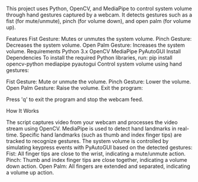 This project uses Python, OpenCV, and MediaPipe to control system volume through hand gestures captured by a webcam. It detects gestures such as a fist (for mute/unmute), pinch (for volume down), and open palm (for volume up).

Features
Fist Gesture: Mutes or unmutes the system volume.
Pinch Gesture: Decreases the system volume.
Open Palm Gesture: Increases the system volume.
Requirements
Python 3.x
OpenCV
MediaPipe
PyAutoGUI
Install Dependencies
To install the required Python libraries, run:
pip install opencv-python mediapipe pyautogui
Control system volume using hand gestures:

Fist Gesture: Mute or unmute the volume.
Pinch Gesture: Lower the volume.
Open Palm Gesture: Raise the volume.
Exit the program:

Press 'q' to exit the program and stop the webcam feed.

How It Works

The script captures video from your webcam and processes the video stream using OpenCV.
MediaPipe is used to detect hand landmarks in real-time. Specific hand landmarks (such as thumb and index finger tips) are tracked to recognize gestures.
The system volume is controlled by simulating keypress events with PyAutoGUI based on the detected gestures:
Fist: All finger tips are close to the wrist, indicating a mute/unmute action.
Pinch: Thumb and index finger tips are close together, indicating a volume down action.
Open Palm: All fingers are extended and separated, indicating a volume up action.
